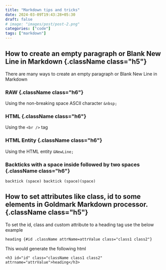 ```yaml
---
title: "Markdown tips and tricks"
date: 2024-03-09T19:43:28+05:30
draft: false
# image: "images/post/post-2.png"
categories: ["code"]
tags: ["markdown"]
---
```


## How to create an empty paragraph or Blank New Line in Markdown {.className class="h5"}

There are many ways to create an empty paragraph or Blank New Line in Markdown

### RAW {.className class="h6"}

Using the non-breaking space ASCII character
```&nbsp;```

### HTML {.className class="h6"}
Using the ```<br />``` tag

### HTML Entity {.className class="h6"}
Using the HTML entity ```&NewLine;```

### Backticks with a space inside followed by two spaces {.className class="h6"}
`backtick (space) backtick (space)(space)`


## How to set attributes like class, id to some elements in Goldmark Markdown processor. {.className class="h5"}

To set the id, class and custom attribute to a heading tag use the below example 

```heading {#id .className attrName=attrValue class="class1 class2"}```

This would generate the following html

```<h3 id="id" class="className class1 class2" attrname="attrValue">heading</h3>```





